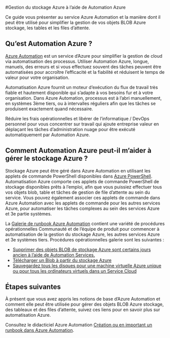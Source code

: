 <properties
    pageTitle="Gérer le stockage Azure à l’aide de Automation Azure"
    description="Découvrez comment le service Azure Automation peut être utilisé pour gérer le stockage Azure à l’échelle."
    services="storage, automation"
    documentationCenter=""
    authors="jodoglevy"
    manager="eamono"
    editor=""/>

<tags
    ms.service="storage"
    ms.workload="storage"
    ms.tgt_pltfrm="na"
    ms.devlang="na"
    ms.topic="article"
    ms.date="05/23/2016"
    ms.author="jolevy"/>



#<a name="managing-azure-storage-using-azure-automation"></a>Gestion du stockage Azure à l’aide de Automation Azure

Ce guide vous présenter au service Azure Automation et la manière dont il peut être utilisé pour simplifier la gestion de vos objets BLOB Azure stockage, les tables et les files d’attente.


## <a name="what-is-azure-automation"></a>Qu’est Automation Azure ?

[Azure Automation](https://azure.microsoft.com/services/automation/) est un service d’Azure pour simplifier la gestion de cloud via automatisation des processus. Utiliser Automation Azure, longue, manuels, des erreurs et si vous effectuez souvent des tâches peuvent être automatisées pour accroître l’efficacité et la fiabilité et réduisent le temps de valeur pour votre organisation.

Automatisation Azure fournit un moteur d’exécution du flux de travail très fiable et hautement disponible qui s’adapte à vos besoins fur et à votre organisation. Dans Azure Automation, processus est à l’abri manuellement, en systèmes 3ème tiers, ou à intervalles réguliers afin que les tâches se produisent exactement quand nécessaire.

Réduire les frais opérationnelles et libérer de l’informatique / DevOps personnel pour vous concentrer sur travail qui ajoute entreprise valeur en déplaçant les tâches d’administration nuage pour être exécuté automatiquement par Automation Azure.


## <a name="how-can-azure-automation-help-manage-azure-storage"></a>Comment Automation Azure peut-il m’aider à gérer le stockage Azure ?

Stockage Azure peut être géré dans Azure Automation en utilisant les applets de commande PowerShell disponibles dans [Azure PowerShell](https://msdn.microsoft.com/library/azure/jj156055.aspx). Automatisation Azure comporte ces applets de commande PowerShell de stockage disponibles prêts à l’emploi, afin que vous puissiez effectuer tous vos objets blob, table et tâches de gestion de file d’attente au sein du service. Vous pouvez également associer ces applets de commande dans Azure Automation avec les applets de commande pour les autres services Azure, pour automatiser les tâches complexes au sein des services Azure et 3e partie systèmes.

La [Galerie de runbook Azure Automation](https://azure.microsoft.com/blog/2014/10/07/introducing-the-azure-automation-runbook-gallery/) contient une variété de procédures opérationnelles Communauté et de l’équipe de produit pour commencer à automatisation de la gestion du stockage Azure, les autres services Azure et 3e systèmes tiers. Procédures opérationnelles galerie sont les suivantes :

 * [Supprimer des objets BLOB de stockage Azure sont certains jours ancien à l’aide de Automation Services.](https://gallery.technet.microsoft.com/scriptcenter/Remove-Storage-Blobs-that-aae4b761)
 * [Télécharger un Blob à partir du stockage Azure](https://gallery.technet.microsoft.com/scriptcenter/a-Blob-from-Azure-Storage-6bc13745)
 * [Sauvegardez tous les disques pour une machine virtuelle Azure unique ou pour tous les ordinateurs virtuels dans un Service Cloud](https://gallery.technet.microsoft.com/scriptcenter/Backup-all-disks-for-a-ede940d5)


## <a name="next-steps"></a>Étapes suivantes

À présent que vous avez appris les notions de base d’Azure Automation et comment elle peut être utilisée pour gérer des objets BLOB Azure stockage, des tableaux et des files d’attente, suivez ces liens pour en savoir plus sur automatisation Azure.

Consultez le didacticiel Azure Automation [Création ou en important un runbook dans Azure Automation](../automation/automation-creating-importing-runbook.md).
 
